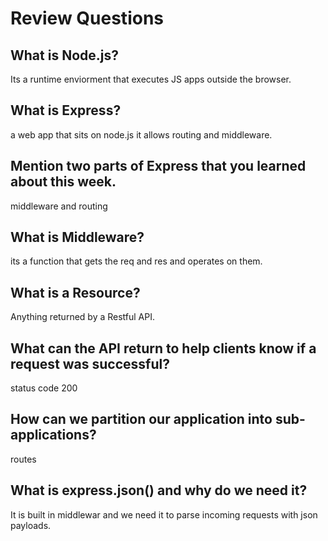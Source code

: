 # Review Questions

## What is Node.js?

Its a runtime enviorment that executes JS apps outside the browser.

## What is Express?

a web app that sits on node.js it allows routing and middleware. 

## Mention two parts of Express that you learned about this week.

middleware and routing

## What is Middleware?

its a function that gets the req and res and operates on them. 

## What is a Resource?

Anything returned by a Restful API. 

## What can the API return to help clients know if a request was successful?

status code 200

## How can we partition our application into sub-applications?

routes

## What is express.json() and why do we need it?

It is built in middlewar and we need it to parse incoming requests with json payloads.